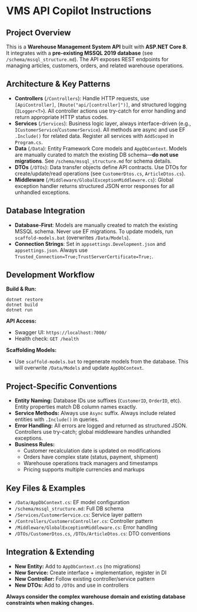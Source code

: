 
# VMS API Copilot Instructions

## Project Overview

This is a **Warehouse Management System API** built with **ASP.NET Core 8**. It integrates with a **pre-existing MSSQL 2019 database** (see `/schema/mssql_structure.md`). The API exposes REST endpoints for managing articles, customers, orders, and related warehouse operations.

## Architecture & Key Patterns

- **Controllers** (`/Controllers`): Handle HTTP requests, use `[ApiController]`, `[Route("api/[controller]")]`, and structured logging (`ILogger<T>`). All controller actions use try-catch for error handling and return appropriate HTTP status codes.
- **Services** (`/Services`): Business logic layer, always interface-driven (e.g., `ICustomerService`/`CustomerService`). All methods are async and use EF `.Include()` for related data. Register all services with `AddScoped` in `Program.cs`.
- **Data** (`/Data`): Entity Framework Core models and `AppDbContext`. Models are manually curated to match the existing DB schema—**do not use migrations**. See `/schema/mssql_structure.md` for schema details.
- **DTOs** (`/DTOs`): Data transfer objects define API contracts. Use DTOs for create/update/read operations (see `CustomerDtos.cs`, `ArticleDtos.cs`).
- **Middleware** (`/Middleware/GlobalExceptionMiddleware.cs`): Global exception handler returns structured JSON error responses for all unhandled exceptions.

## Database Integration

- **Database-First**: Models are manually created to match the existing MSSQL schema. Never use EF migrations. To update models, run `scaffold-models.bat` (overwrites `/Data/Models`).
- **Connection Strings**: Set in `appsettings.Development.json` and `appsettings.json`. Always use `Trusted_Connection=True;TrustServerCertificate=True;`.

## Development Workflow

**Build & Run:**
```pwsh
dotnet restore
dotnet build
dotnet run
```

**API Access:**
- Swagger UI: `https://localhost:7000/`
- Health check: `GET /health`

**Scaffolding Models:**
- Use `scaffold-models.bat` to regenerate models from the database. This will overwrite `/Data/Models` and update `AppDbContext`.

## Project-Specific Conventions

- **Entity Naming:** Database IDs use suffixes (`CustomerID`, `OrderID`, etc). Entity properties match DB column names exactly.
- **Service Methods:** Always use `Async` suffix. Always include related entities with `.Include()` in queries.
- **Error Handling:** All errors are logged and returned as structured JSON. Controllers use try-catch; global middleware handles unhandled exceptions.
- **Business Rules:**
  - Customer recalculation date is updated on modifications
  - Orders have complex state (status, payment, shipment)
  - Warehouse operations track managers and timestamps
  - Pricing supports multiple currencies and markups

## Key Files & Examples

- `/Data/AppDbContext.cs`: EF model configuration
- `/schema/mssql_structure.md`: Full DB schema
- `/Services/CustomerService.cs`: Service layer pattern
- `/Controllers/CustomersController.cs`: Controller pattern
- `/Middleware/GlobalExceptionMiddleware.cs`: Error handling
- `/DTOs/CustomerDtos.cs`, `/DTOs/ArticleDtos.cs`: DTO conventions

## Integration & Extending

- **New Entity:** Add to `AppDbContext.cs` (no migrations)
- **New Service:** Create interface + implementation, register in DI
- **New Controller:** Follow existing controller/service pattern
- **New DTOs:** Add to `/DTOs` and use in controllers

**Always consider the complex warehouse domain and existing database constraints when making changes.**
